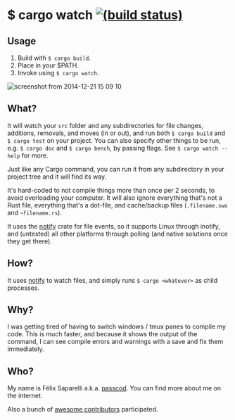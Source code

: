 # $ cargo watch [![(build status)](https://travis-ci.org/passcod/cargo-watch.svg)](https://travis-ci.org/passcod/cargo-watch)

## Usage

1. Build with `$ cargo build`.
2. Place in your $PATH.
3. Invoke using `$ cargo watch`.

![screenshot from 2014-12-21 15 09 10](https://cloud.githubusercontent.com/assets/155787/5516943/89478468-8923-11e4-89af-d0963542623d.png)

## What?

It will watch your `src` folder and any subdirectories for file changes,
additions, removals, and moves (in or out), and run both `$ cargo build` and
`$ cargo test` on your project.  You can also specify other things to be run,
e.g. `$ cargo doc` and `$ cargo bench`, by passing flags.
See `$ cargo watch --help` for more.

Just like any Cargo command, you can run it from any subdirectory in your
project tree and it will find its way.

It's hard-coded to not compile things more than once per 2 seconds, to avoid
overloading your computer. It will also ignore everything that's not a Rust
file, everything that's a dot-file, and cache/backup files (`.filename.swo`
and `~filename.rs`).

It uses the [notify](https://github.com/passcod/rsnotify) crate for file
events, so it supports Linux through inotify, and (untested) all other
platforms through polling (and native solutions once they get there).

## How?

It uses [notify](https://github.com/passcod/rsnotify) to watch files, and
simply runs `$ cargo <whatever>` as child processes.

## Why?

I was getting tired of having to switch windows / tmux panes to compile my
code. This is much faster, and because it shows the output of the command,
I can see compile errors and warnings with a save and fix them immediately.

## Who?

My name is Félix Saparelli a.k.a. [passcod](https://passcod.name). You can
find more about me on the internet.

Also a bunch of [awesome contributors][contributors] participated.

[contributors]: https://github.com/passcod/cargo-watch/network/members
